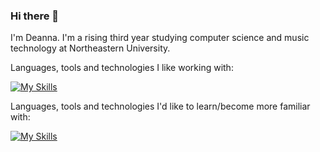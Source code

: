 ### Hi there 👋

I'm Deanna. I'm a rising third year studying computer science and music technology at Northeastern University.

<!--You can find all of my computer science projects here. I've worked on back end, front end, and data science projects.-->

Languages, tools and technologies I like working with:

[![My Skills](https://skillicons.dev/icons?i=java,py,js,react,nodejs,html,css,vscode,idea,vim)](https://skillicons.dev)

Languages, tools and technologies I'd like to learn/become more familiar with:

[![My Skills](https://skillicons.dev/icons?i=c,cpp,raspberrypi,ts,mongodb,postgres,linux,nextjs,django,svelte)](https://skillicons.dev)

<!--
## Current Projects
  - Polishing up my personal website
  - Discogra.py

## Planned projects
  - Something with Raspberry Pi
-->
